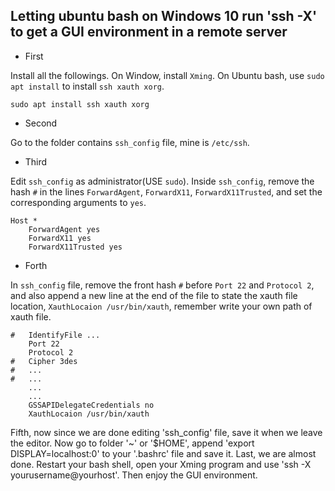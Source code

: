 ## Letting ubuntu bash on Windows 10 run 'ssh -X'  to get a GUI environment in a remote server

- First

Install all the followings. On Window, install `Xming`. On Ubuntu bash, use `sudo apt install` to install `ssh xauth xorg`.
```
sudo apt install ssh xauth xorg
```

- Second

Go to the folder contains `ssh_config` file, mine is `/etc/ssh`.

- Third

Edit `ssh_config` as administrator(USE `sudo`). Inside `ssh_config`, remove the hash `#` in the lines `ForwardAgent`, `ForwardX11`, `ForwardX11Trusted`, and set the corresponding arguments to `yes`.
```
Host *
    ForwardAgent yes
    ForwardX11 yes
    ForwardX11Trusted yes
```
- Forth

In `ssh_config` file, remove the front hash `#` before `Port 22` and `Protocol 2`, and also append a new line at the end of the file to state the xauth file location, `XauthLocaion /usr/bin/xauth`, remember write your own path of xauth file.
```
#   IdentifyFile ...
    Port 22
    Protocol 2
#   Cipher 3des
#   ...
#   ...
    ...
    ...
    GSSAPIDelegateCredentials no
    XauthLocaion /usr/bin/xauth
```

Fifth, now since we are done editing 'ssh_config' file, save it when we leave the editor. Now go to folder '~' or '$HOME', append 'export DISPLAY=localhost:0' to your '.bashrc' file and save it.
Last, we are almost done. Restart your bash shell, open your Xming program and use 'ssh -X yourusername@yourhost'. Then enjoy the GUI environment.